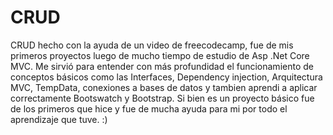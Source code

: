 # CRUD
CRUD hecho con la ayuda de un video de freecodecamp, fue de mis primeros proyectos luego de mucho tiempo de estudio de Asp .Net Core MVC.
Me sirvió para entender con más profundidad el funcionamiento de conceptos básicos como las Interfaces, Dependency injection, Arquitectura MVC, TempData, conexiones a bases de datos y tambien aprendi a aplicar correctamente Bootswatch y Bootstrap.
Si bien es un proyecto básico fue de los primeros que hice y fue de mucha ayuda para mi por todo el aprendizaje que tuve. :)
